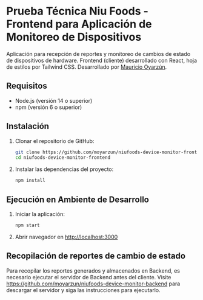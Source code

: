 # Prueba Técnica Niu Foods - Frontend para Aplicación de Monitoreo de Dispositivos

Aplicación para recepción de reportes y monitoreo de cambios de estado de dispositivos de hardware. Frontend (cliente) desarrollado con React, hoja de estilos por Tailwind CSS.
Desarrollado por [Mauricio Oyarzún](https://github.com/moyarzun).

## Requisitos

- Node.js (versión 14 o superior)
- npm (versión 6 o superior)

## Instalación

1. Clonar el repositorio de GitHub:

    ```bash
    git clone https://github.com/moyarzun/niufoods-device-monitor-frontend
    cd niufoods-device-monitor-frontend
    ```

2. Instalar las dependencias del proyecto:

    ```bash
    npm install
    ```

## Ejecución en Ambiente de Desarrollo

1. Iniciar la aplicación:

    ```bash
    npm start
    ```

2. Abrir navegador en [http://localhost:3000](http://localhost:3000)

## Recopilación de reportes de cambio de estado

Para recopilar los reportes generados y almacenados en Backend, es necesario ejecutar el servidor de Backend antes del cliente. Visite https://github.com/moyarzun/niufoods-device-monitor-backend para descargar el servidor y siga las instrucciones para ejecutarlo.
